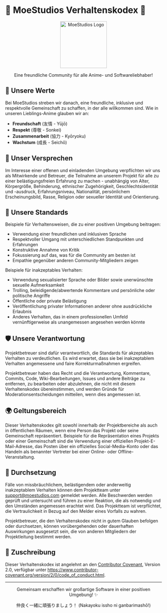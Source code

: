 # 🌸 MoeStudios Verhaltenskodex 🌸

<div align="center">
  <img src="https://moestudios.de/assets/images/logo.svg" width="150px" alt="MoeStudios Logo">
  <p>Eine freundliche Community für alle Anime- und Softwareliebhaber!</p>
</div>

## 🌟 Unsere Werte

Bei MoeStudios streben wir danach, eine freundliche, inklusive und respektvolle Gemeinschaft zu schaffen, in der alle willkommen sind. Wie in unseren Lieblings-Anime glauben wir an:

- **Freundschaft** (友情 - Yūjō)
- **Respekt** (尊敬 - Sonkei)
- **Zusammenarbeit** (協力 - Kyōryoku)
- **Wachstum** (成長 - Seichō)

## 📜 Unser Versprechen

Im Interesse einer offenen und einladenden Umgebung verpflichten wir uns als Mitwirkende und Betreuer, die Teilnahme an unserem Projekt für alle zu einer belästigungsfreien Erfahrung zu machen - unabhängig von Alter, Körpergröße, Behinderung, ethnischer Zugehörigkeit, Geschlechtsidentität und -ausdruck, Erfahrungsniveau, Nationalität, persönlichem Erscheinungsbild, Rasse, Religion oder sexueller Identität und Orientierung.

## 🌈 Unsere Standards

Beispiele für Verhaltensweisen, die zu einer positiven Umgebung beitragen:

- Verwendung einer freundlichen und inklusiven Sprache
- Respektvoller Umgang mit unterschiedlichen Standpunkten und Erfahrungen
- Konstruktive Annahme von Kritik
- Fokussierung auf das, was für die Community am besten ist
- Empathie gegenüber anderen Community-Mitgliedern zeigen

Beispiele für inakzeptables Verhalten:

- Verwendung sexualisierter Sprache oder Bilder sowie unerwünschte sexuelle Aufmerksamkeit
- Trolling, beleidigende/abwertende Kommentare und persönliche oder politische Angriffe
- Öffentliche oder private Belästigung
- Veröffentlichung privater Informationen anderer ohne ausdrückliche Erlaubnis
- Anderes Verhalten, das in einem professionellen Umfeld vernünftigerweise als unangemessen angesehen werden könnte

## 🛡️ Unsere Verantwortung

Projektbetreuer sind dafür verantwortlich, die Standards für akzeptables Verhalten zu verdeutlichen. Es wird erwartet, dass sie bei inakzeptablem Verhalten angemessene und faire Korrekturmaßnahmen ergreifen.

Projektbetreuer haben das Recht und die Verantwortung, Kommentare, Commits, Code, Wiki-Bearbeitungen, Issues und andere Beiträge zu entfernen, zu bearbeiten oder abzulehnen, die nicht mit diesem Verhaltenskodex übereinstimmen, und werden Gründe für Moderationsentscheidungen mitteilen, wenn dies angemessen ist.

## 🌍 Geltungsbereich

Dieser Verhaltenskodex gilt sowohl innerhalb der Projektbereiche als auch in öffentlichen Räumen, wenn eine Person das Projekt oder seine Gemeinschaft repräsentiert. Beispiele für die Repräsentation eines Projekts oder einer Gemeinschaft sind die Verwendung einer offiziellen Projekt-E-Mail-Adresse, das Posten über ein offizielles Social-Media-Konto oder das Handeln als benannter Vertreter bei einer Online- oder Offline-Veranstaltung.

## 📢 Durchsetzung

Fälle von missbräuchlichem, belästigendem oder anderweitig inakzeptablem Verhalten können dem Projektteam unter support@moestudios.com gemeldet werden. Alle Beschwerden werden geprüft und untersucht und führen zu einer Reaktion, die als notwendig und den Umständen angemessen erachtet wird. Das Projektteam ist verpflichtet, die Vertraulichkeit in Bezug auf den Melder eines Vorfalls zu wahren.

Projektbetreuer, die den Verhaltenskodex nicht in gutem Glauben befolgen oder durchsetzen, können vorübergehenden oder dauerhaften Auswirkungen ausgesetzt sein, die von anderen Mitgliedern der Projektleitung bestimmt werden.

## 🎌 Zuschreibung

Dieser Verhaltenskodex ist angelehnt an den [Contributor Covenant](https://www.contributor-covenant.org), Version 2.0, verfügbar unter https://www.contributor-covenant.org/version/2/0/code_of_conduct.html.

---

<div align="center">
  <p>Gemeinsam erschaffen wir großartige Software in einer positiven Umgebung! ✨</p>
  <p>仲良く一緒に頑張りましょう！ (Nakayoku issho ni ganbarimashō!)</p>
</div>
